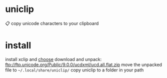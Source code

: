 # uniclip
:clipboard: copy unicode characters to your clipboard


# install

install xclip and [choose](https://github.com/geier/choose)
download and unpack: ftp://ftp.unicode.org/Public/9.0.0/ucdxml/ucd.all.flat.zip
move the unpacked file to `~/.local/share/uniclip/`
copy uniclip to a folder in your path


